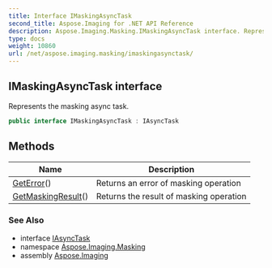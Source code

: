 ```yaml
---
title: Interface IMaskingAsyncTask
second_title: Aspose.Imaging for .NET API Reference
description: Aspose.Imaging.Masking.IMaskingAsyncTask interface. Represents the masking async task
type: docs
weight: 10860
url: /net/aspose.imaging.masking/imaskingasynctask/
---
```

## IMaskingAsyncTask interface

Represents the masking async task.

```csharp
public interface IMaskingAsyncTask : IAsyncTask
```

## Methods

| Name | Description |
| --- | --- |
| [GetError](../../aspose.imaging.masking/imaskingasynctask/geterror/)() | Returns an error of masking operation |
| [GetMaskingResult](../../aspose.imaging.masking/imaskingasynctask/getmaskingresult/)() | Returns the result of masking operation |

### See Also

* interface [IAsyncTask](../../aspose.imaging.asynctask/iasynctask/)
* namespace [Aspose.Imaging.Masking](../../aspose.imaging.masking/)
* assembly [Aspose.Imaging](../../)


